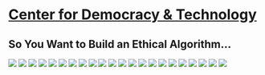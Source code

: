 # [Center for Democracy & Technology](https://cdt.org/)

## So You Want to Build an Ethical Algorithm...

![](data/1.JPG)
![](data/2.JPG)
![](data/3.JPG)
![](data/4.JPG)
![](data/5.JPG)
![](data/6.JPG)
![](data/7.JPG)
![](data/8.JPG)
![](data/9.JPG)
![](data/10.JPG)
![](data/11.JPG)
![](data/12.JPG)
![](data/13.JPG)
![](data/14.JPG)
![](data/15.JPG)
![](data/16.JPG)
![](data/17.JPG)
![](data/18.JPG)
![](data/19.JPG)
![](data/20.JPG)
![](data/21.JPG)
![](data/22.JPG)
